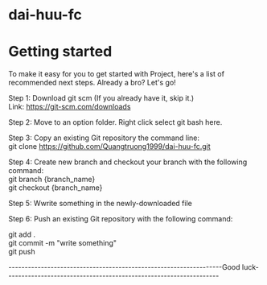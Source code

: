 # dai-huu-fc
# Getting started
To make it easy for you to get started with Project, here's a list of recommended next steps.
Already a bro? Let's go!

Step 1: Download git scm (If you already have it, skip it.)  
Link: https://git-scm.com/downloads

Step 2: Move to an option folder. Right click select git bash here.

Step 3: Copy an existing Git repository the command line:  
git clone https://github.com/Quangtruong1999/dai-huu-fc.git

Step 4: Create new branch and checkout your branch with the following command:  
git branch {branch_name}  
git checkout {branch_name}

Step 5: Wwrite something in the newly-downloaded file

Step 6: Push an existing Git repository with the following command:  

  git add .  
  git commit -m "write something"  
  git push

------------------------------------------------------------------Good luck------------------------------------------------------------------
